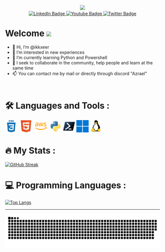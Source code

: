 <div id="header" align="center">
  <img src="https://i.giphy.com/media/v1.Y2lkPTc5MGI3NjExY3RtOXl4am02eWY1M2ZlZXhqY3hmemc1aXhhcDI3cjZydmwxbG1pYiZlcD12MV9pbnRlcm5hbF9naWZfYnlfaWQmY3Q9cw/HqcfJIVjVObbMNPCJd/giphy.gif" width="200"/>
</div>
<div id="badges" align="center">
  <a href="https://www.example.com">
    <img src="https://img.shields.io/badge/LinkedIn-blue?style=for-the-badge&logo=linkedin&logoColor=white" alt="LinkedIn Badge"/>
  </a>
  <a href="https://www.example.com">
    <img src="https://img.shields.io/badge/YouTube-red?style=for-the-badge&logo=youtube&logoColor=white" alt="Youtube Badge"/>
  </a>
  <a href="https://www.example.com">
    <img src="https://img.shields.io/badge/Twitter-blue?style=for-the-badge&logo=twitter&logoColor=white" alt="Twitter Badge"/>
  </a>
</div>

<h1>
  Welcome
  <img src="https://media.giphy.com/media/hvRJCLFzcasrR4ia7z/giphy.gif" width="30px"/>
</h1>

- 👋 Hi, I’m @ikkxeer
- 👀 I’m interested in new experiences
- 🌱 I’m currently learning Python and Powershell
- 💞️ I seek to collaborate in the community, help people and learn at the same time
- 📫 You can contact me by mail or directly through discord "Azrael"
<br>

# :hammer_and_wrench: Languages and Tools :
<div>
  <img src="https://github.com/devicons/devicon/blob/master/icons/css3/css3-plain-wordmark.svg"  title="CSS3" alt="CSS" width="40" height="40"/>&nbsp;
  <img src="https://github.com/devicons/devicon/blob/master/icons/html5/html5-original.svg" title="HTML5" alt="HTML" width="40" height="40"/>&nbsp;
  <img src="https://github.com/devicons/devicon/blob/master/icons/amazonwebservices/amazonwebservices-plain-wordmark.svg" title="AWS" alt="AWS" width="40" height="40"/>&nbsp;
  <img src="https://github.com/devicons/devicon/blob/master/icons/python/python-original.svg" title="Pyhton" **alt="Pyhton" width="40" height="40"/>
  <img src="https://github.com/devicons/devicon/blob/master/icons/powershell/powershell-original.svg" title="Powershell" **alt="Powershell" width="40" height="40"/>
  <img src="https://github.com/devicons/devicon/blob/master/icons/windows11/windows11-original.svg" title="Windows" **alt="Windows" width="40" height="40"/>
  <img src="https://github.com/devicons/devicon/blob/master/icons/linux/linux-original.svg" title="Linux" **alt="Linux" width="40" height="40"/>
</div>


# :fire: My Stats :
[![GitHub Streak](https://github-readme-streak-stats.herokuapp.com?user=ikkxeer&theme=highcontrast&border_radius=4.4&locale=es&date_format=j%2Fn%5B%2FY%5D&hide_longest_streak=true)](https://git.io/streak-stats) <br>

# :computer: Programming Languages :
[![Top Langs](https://github-readme-stats.vercel.app/api/top-langs/?username=ikkxeer&layout=compact&theme=vision-friendly-dark)](https://github.com/anuraghazra/github-readme-stats)

---
<img alt="GitHub Snake" src="https://raw.githubusercontent.com/ikkxeer/ikkxeer/output/github-contribution-grid-snake-dark.svg" />
